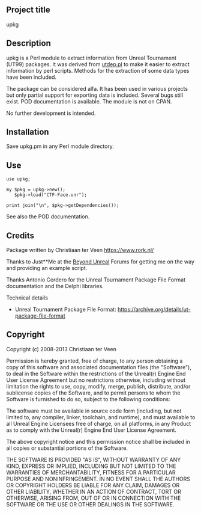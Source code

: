 ## Project title

upkg

## Description

upkg is a Perl module to extract information from Unreal Tournament (UT99) packages. It was derived from [utdep.pl](https://github.com/cterveen/utdep.pl) to make it easier to extract information by perl scripts. Methods for the extraction of some data types have been included.

The package can be considered alfa. It has been used in various projects but only partial support for exporting data is included. Several bugs still exist. POD documentation is available. The module is not on CPAN.

No further development is intended.

## Installation

Save upkg.pm in any Perl module directory.

## Use

    use upkg;
    
    my $pkg = upkg->new();
       $pkg->load("CTF-Face.unr");
    
    print join("\n", $pkg->getDependencies());

See also the POD documentation.

## Credits

Package written by Christiaan ter Veen <https://www.rork.nl/>

Thanks to Just**Me at the [Beyond Unreal](https://www.beyondunreal.com/) Forums for getting me on the way and providing an example script.

Thanks Antonio Cordero for the Unreal Tournament Package File Format documentation and the Delphi libraries.

Technical details

- Unreal Tournament Package File Format: <https://archive.org/details/ut-package-file-format>

## Copyright

Copyright (c) 2008-2013 Christiaan ter Veen

Permission is hereby granted, free of charge, to any person obtaining a copy of this software and associated documentation files (the "Software"), to deal in the Software within the restrictions of the Unreal(r) Engine End User License Agreement but no restrictions otherwise, including without limitation the rights to use, copy, modify, merge, publish, distribute, and/or sublicense copies of the Software, and to permit persons to whom the Software is furnished to do so, subject to the following conditions:

The software must be available in source code form (including, but not limited to, any compiler, linker, toolchain, and runtime), and must available to all Unreal Engine Licensees free of charge, on all platforms, in any Product as to comply with the Unreal(r) Engine End User License Agreement.

The above copyright notice and this permission notice shall be included in all copies or substantial portions of the Software.

THE SOFTWARE IS PROVIDED "AS IS", WITHOUT WARRANTY OF ANY KIND, EXPRESS OR IMPLIED, INCLUDING BUT NOT LIMITED TO THE WARRANTIES OF MERCHANTABILITY, FITNESS FOR A PARTICULAR PURPOSE AND NONINFRINGEMENT. IN NO EVENT SHALL THE AUTHORS OR COPYRIGHT HOLDERS BE LIABLE FOR ANY CLAIM, DAMAGES OR OTHER LIABILITY, WHETHER IN AN ACTION OF CONTRACT, TORT OR OTHERWISE, ARISING FROM, OUT OF OR IN CONNECTION WITH THE SOFTWARE OR THE USE OR OTHER DEALINGS IN THE SOFTWARE.
